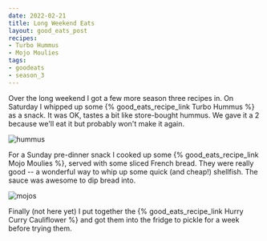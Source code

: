 ```yaml
---
date: 2022-02-21
title: Long Weekend Eats
layout: good_eats_post
recipes:
- Turbo Hummus
- Mojo Moulies
tags:
- goodeats
- season_3
---
```


Over the long weekend I got a few more season three recipes in. On Saturday I
whipped up some {% good_eats_recipe_link Turbo Hummus %} as a snack. It was OK,
tastes a bit like store-bought hummus. We gave it a 2 because we'll eat it but
probably won't make it again.

![hummus](https://lh3.googleusercontent.com/bR8xVUaEexq3kyjwmWN-ZvUoN2Qu8hpLPPfEgaIXgvGSjZ-ogBWFchz1Lv5nzBzjrSg0XdNTLbTCxdQ3NuywZW1Ls6ERYTTTR345MPr5RmeSfPXp3D--JQNsMvWFJC0YNNxEFCaNDwBsH5ICvsxtArP2TXSEtW0di74y5JJK092tqh6aFHao54wwxP446r4MDcyJ-rQRt7Egb0uyaBSNC-T64y4DhDr7BjKWuQiLuGdXZhLXbganxORJSGD_ZDunq6xqdQswfI_9BeaswYjQv4w4h_S7RXiUVEbmpEkQI-5gEf0xlXFJHpzWfqqRwOnSmxQSHg0lCqPYWs24cTKMZnwyJ1yoDdC87DeSHJIBdWXrrHLzrlMiGMMM3VDIUB_4cvWFXQDBeSedQud9RTg9-OKtgXOSFLTuKfAOmOjBIZKKMkTaGKNJzFXy9Q9hcE28R93lWyVvtvixZnJnB7YV326eNjBFAbA69xG8KydGGEuSiE39DgkHadqcsyACzwcFY359EdhvSRmTMbbbiEs4gMk89uVzJfJaGNy8DVCIX9KA-o_cE0WDJreD62kcb54sOkLTvr_iUe8p1vjuM4GIKxdVCWz0SAU__PHlF96_gzqcxY8vd-SdU0TTpFfrWAOaeXTIhXEI1elLblF-aCMKCTPdhfjYXNHgL4Ika1g3d9wZaoYwdLem__1Flh3vWqdNzXXcnNY3kbgXneQaoMVWrkao=w500?authuser=0)

For a Sunday pre-dinner snack I cooked up some
{% good_eats_recipe_link Mojo Moulies %}, served with some sliced French bread.
They were really good -- a wonderful way to whip up some quick (and cheap!)
shellfish. The sauce was awesome to dip bread into.

![mojos](https://lh3.googleusercontent.com/aUYaC8RvUh778PpZAY49Knvwz1kqUu5pnDPDQ_idpxz7jchACBU46COq5BLq7c5xoontlQ-DEK5TX8LHT54drhfsNwTGku4wpS9tN-nB7_ogf1_vg_q8LV6gZdcICXYoMPeg2Orm0NQ_UyVoiUwNPsfNoLpfoHknroVJ1uD6p11ZSUKDavjvsjGY6GwSsBv6-SqESUCFJPS8vXFjTG2aU0U5VcJFNxHKG3lFk4Dcvfzu1uP3Rs2Iq4fECq5SsXa4pjE-KxzTehvs0sASMevQ5_rU7NwS2-g5faIYd1RAq_bAx79MAkYhM-JBi6MKpUC5Cw339BFQRPaKWMpp3Ue2j9lj6Nb9XgkeKLX95oXScaIemcLsK1QoPI_MmjrttXJzw47ruqDzsUWxyYLOIVArs4qIyagghyB_0Ih-OfiaREJty11g-obmMTbpbUMoVuLHonTC8AQghg1ioLsDSxfTWuZ9iwti4X9pflW1HMSHjUl0wmv3eBmtOV0dsQ8gFBinW4S-Xg0yPGd6VZm80zOOIsUoHdu8dVYPmEE_SgUdDUC0khXw9iSComqpkyBOI-9-_4xXTwRqD9GBt6Zu13GvGVJ4fbN054Rj8HpTqQBOJqlGbd9HITNcM22NcS3SkJr3fv42OaR5vhjogXsRvJiAiJzC0DRAX2llbL-jKTjvBc_bSWJM_7tOGDTE5yv_YPgN9VakLUwq5k9yJtjki83fPdmw=w600-no?authuser=0)

Finally (not here yet) I put together the
{% good_eats_recipe_link Hurry Curry Cauliflower %} and got them into the fridge
to pickle for a week before trying them.
